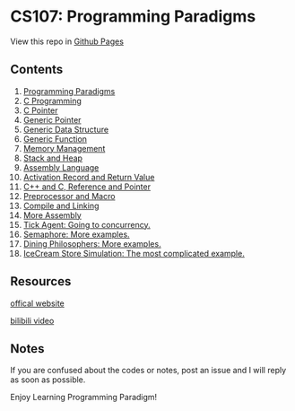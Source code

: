 # CS107: Programming Paradigms

View this repo in [Github Pages](https://zard-c.github.io/CS107/)

## Contents

1. [Programming Paradigms](Notes/1-ProgrammingParadigms.md)
2. [C Programming](Notes/2-CProgramming.md)
3. [C Pointer](Notes/3-CPointer.md)
4. [Generic Pointer](Notes/4-GenericPointer.md)
5. [Generic Data Structure](Notes/5-7-GenericDataStructure.md)
6. [Generic Function](Notes/5-7-GenericDataStructure.md)
7. [Memory Management](Notes/5-7-GenericDataStructure.md)
8. [Stack and Heap](Notes/8-StackAndHeap.md)
9. [Assembly Language](Notes/9-Assembly.md)
10. [Activation Record and Return Value](Notes/10-ActivationRecord.md)
11. [C++ and C, Reference and Pointer](Notes/11-CPP.md)
12. [Preprocessor and Macro](Notes/12-Preprocessing.md)
13. [Compile and Linking](Notes/13-CompilingAndLinking.md)
14. [More Assembly](Notes/14-MoreAssembly.md)
15. [Tick Agent: Going to concurrency.](Notes/15-TickAgent.md)
16. [Semaphore: More examples.](Notes/16-Semaphore.md)
17. [Dining Philosophers: More examples.](Notes/17-DinnigPhilosopher.md)
18. [IceCream Store Simulation: The most complicated example.](Notes/18-IceCreamStore.md)

## Resources

[offical website](https://web.stanford.edu/class/cs107/)

[bilibili video](https://www.bilibili.com/video/BV1Cx411S7HJ)

## Notes

If you are confused about the codes or notes, post an issue and I will reply as soon as possible.

​Enjoy Learning Programming Paradigm!

